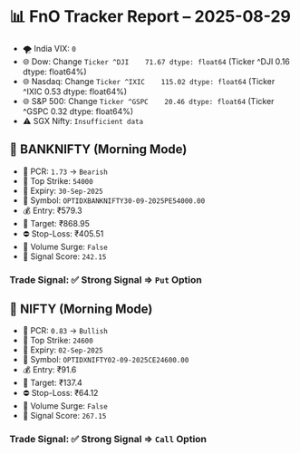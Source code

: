 # 📊 FnO Tracker Report – 2025-08-29
- 🌪️ India VIX: `0`
- 🌐 Dow: Change `Ticker
^DJI    71.67
dtype: float64` (Ticker
^DJI    0.16
dtype: float64%)
- 🌐 Nasdaq: Change `Ticker
^IXIC    115.02
dtype: float64` (Ticker
^IXIC    0.53
dtype: float64%)
- 🌐 S&P 500: Change `Ticker
^GSPC    20.46
dtype: float64` (Ticker
^GSPC    0.32
dtype: float64%)
- ⚠️ SGX Nifty: `Insufficient data`
## 📘 BANKNIFTY (Morning Mode)
- 🔄 PCR: `1.73` → `Bearish`
- 🔢 Top Strike: `54000`
- 📆 Expiry: `30-Sep-2025`
- 🎫 Symbol: `OPTIDXBANKNIFTY30-09-2025PE54000.00`
- 💰 Entry: ₹579.3
- 🎯 Target: ₹868.95
- ⛔ Stop-Loss: ₹405.51
- 🚀 Volume Surge: `False`
- 🧮 Signal Score: `242.15`
### Trade Signal: ✅ Strong Signal ⇒ `Put` Option
## 📘 NIFTY (Morning Mode)
- 🔄 PCR: `0.83` → `Bullish`
- 🔢 Top Strike: `24600`
- 📆 Expiry: `02-Sep-2025`
- 🎫 Symbol: `OPTIDXNIFTY02-09-2025CE24600.00`
- 💰 Entry: ₹91.6
- 🎯 Target: ₹137.4
- ⛔ Stop-Loss: ₹64.12
- 🚀 Volume Surge: `False`
- 🧮 Signal Score: `267.15`
### Trade Signal: ✅ Strong Signal ⇒ `Call` Option